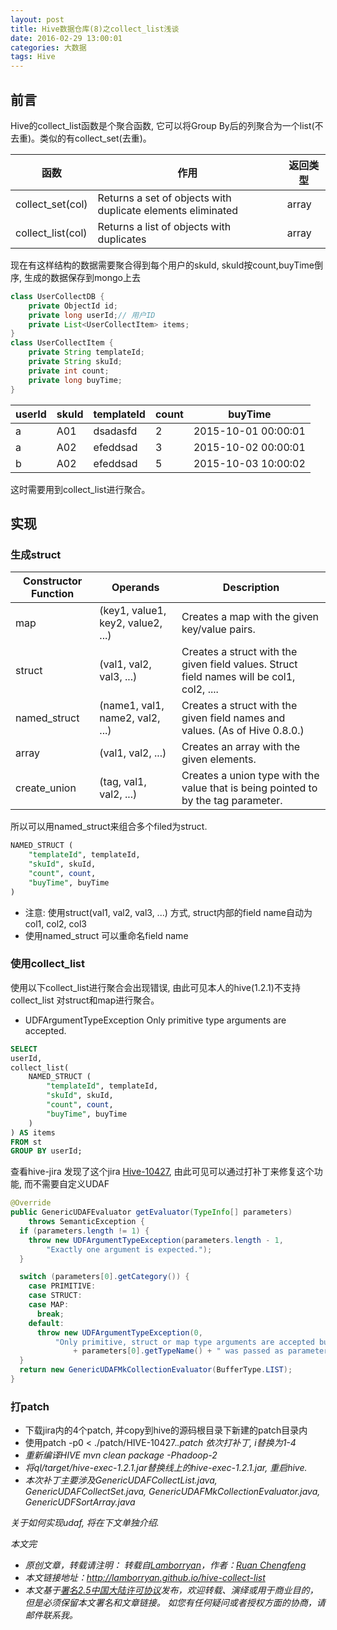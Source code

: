 ```yaml
---
layout: post
title: Hive数据仓库(8)之collect_list浅谈
date: 2016-02-29 13:00:01
categories: 大数据
tags: Hive
---
```


## 前言
Hive的collect_list函数是个聚合函数, 它可以将Group By后的列聚合为一个list(不去重)。类似的有collect_set(去重)。

函数        |作用     |返回类型
-------    |------   |------
collect_set(col) |Returns a set of objects with duplicate elements eliminated |array
collect_list(col)|Returns a list of objects with duplicates |array

现在有这样结构的数据需要聚合得到每个用户的skuId, skuId按count,buyTime倒序, 生成的数据保存到mongo上去

``` Java
class UserCollectDB {
    private ObjectId id;
	private long userId;// 用户ID
	private List<UserCollectItem> items;
}
class UserCollectItem {
    private String templateId;
    private String skuId;
    private int count;
    private long buyTime;
}
```

userId        |skuId     |templateId | count |buyTime
-------       |------    |------     |------ |------
a             | A01      |dsadasfd   | 2     | 2015-10-01 00:00:01
a             | A02      |efeddsad   | 3     | 2015-10-02 00:00:01
b             | A02      |efeddsad   | 5     | 2015-10-03 10:00:02

这时需要用到collect_list进行聚合。

## 实现

### 生成struct

Constructor Function | Operands | Description
---------------------|----------|------------
map|(key1, value1, key2, value2, ...)|Creates a map with the given key/value pairs.
struct| (val1, val2, val3, ...)|Creates a struct with the given field values. Struct field names will be col1, col2, ....
named_struct|(name1, val1, name2, val2, ...)|Creates a struct with the given field names and values. (As of Hive 0.8.0.)
array|(val1, val2, ...)|Creates an array with the given elements.
create_union|(tag, val1, val2, ...)|Creates a union type with the value that is being pointed to by the tag parameter.

所以可以用named_struct来组合多个filed为struct.

``` sql
NAMED_STRUCT (
    "templateId", templateId,
    "skuId", skuId,
    "count", count,
    "buyTime", buyTime
)
```

* 注意: 使用struct(val1, val2, val3, ...) 方式, struct内部的field name自动为col1, col2, col3
* 使用named_struct 可以重命名field name

### 使用collect_list

使用以下collect_list进行聚合会出现错误, 由此可见本人的hive(1.2.1)不支持collect_list 对struct和map进行聚合。

* UDFArgumentTypeException Only primitive type arguments are accepted.

``` sql
SELECT
userId,
collect_list(
    NAMED_STRUCT (
        "templateId", templateId,
        "skuId", skuId,
        "count", count,
        "buyTime", buyTime
    )
) AS items
FROM st
GROUP BY userId;
```

查看hive-jira 发现了这个jira [Hive-10427](https://issues.apache.org/jira/browse/HIVE-10427), 由此可见可以通过打补丁来修复这个功能, 而不需要自定义UDAF

``` Java
@Override
public GenericUDAFEvaluator getEvaluator(TypeInfo[] parameters)
    throws SemanticException {
  if (parameters.length != 1) {
    throw new UDFArgumentTypeException(parameters.length - 1,
        "Exactly one argument is expected.");
  }

  switch (parameters[0].getCategory()) {
    case PRIMITIVE:
    case STRUCT:
    case MAP:
      break;
    default:
      throw new UDFArgumentTypeException(0,
          "Only primitive, struct or map type arguments are accepted but "
              + parameters[0].getTypeName() + " was passed as parameter 1.");
  }
  return new GenericUDAFMkCollectionEvaluator(BufferType.LIST);
}
```

### 打patch

* 下载jira内的4个patch, 并copy到hive的源码根目录下新建的patch目录内
* 使用patch -p0 < ./patch/HIVE-10427.<i>.patch 依次打补丁, i替换为1-4
* 重新编译HIVE mvn clean package -Phadoop-2
* 将ql/target/hive-exec-1.2.1.jar替换线上的hive-exec-1.2.1.jar, 重启hive.
* 本次补丁主要涉及GenericUDAFCollectList.java, GenericUDAFCollectSet.java, GenericUDAFMkCollectionEvaluator.java, GenericUDFSortArray.java

关于如何实现udaf, 将在下文单独介绍.

本文完


* 原创文章，转载请注明： 转载自[Lamborryan](<http://lamborryan.github.io>)，作者：[Ruan Chengfeng](<http://lamborryan.github.io/about/>)
* 本文链接地址：http://lamborryan.github.io/hive-collect-list
* 本文基于[署名2.5中国大陆许可协议](<http://creativecommons.org/licenses/by/2.5/cn/>)发布，欢迎转载、演绎或用于商业目的，但是必须保留本文署名和文章链接。 如您有任何疑问或者授权方面的协商，请邮件联系我。
